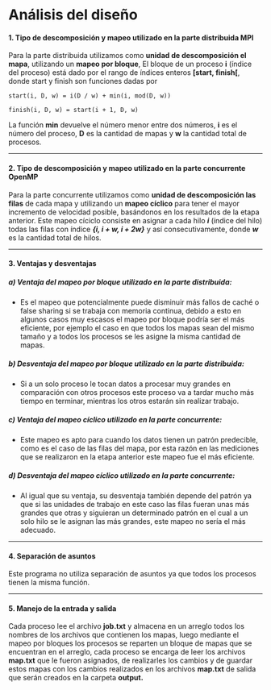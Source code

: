 # Análisis del diseño
 
#### 1. Tipo de descomposición y mapeo utilizado en la parte distribuida MPI
 
Para la parte distribuida utilizamos como **unidad de descomposición el mapa**,  utilizando un **mapeo por bloque**,  El bloque de un proceso **i** (índice del proceso) está dado por el rango de índices enteros **[start, finish[**, donde start y finish son funciones dadas por

`start(i, D, w) = i(D / w) + min(i, mod(D, w))`

`finish(i, D, w) = start(i + 1, D, w)`

La función **min** devuelve el número menor entre dos números, **i** es el número del proceso, **D** es la cantidad de mapas y **w** la cantidad total de procesos.

---
 
#### 2. Tipo de descomposición y mapeo utilizado en la parte concurrente OpenMP

Para la parte concurrente utilizamos como **unidad de descomposición las filas** de cada mapa y utilizando un **mapeo cíclico** para tener el mayor incremento de velocidad posible, basándonos en los resultados de la etapa anterior.
Este mapeo cíciclo consiste en asignar a cada hilo ***i*** (índice del hilo) todas las filas con índice ***{i, i + w, i + 2w}*** y así consecutivamente, donde ***w*** es la cantidad total de hilos. 

---
 
 
#### 3. Ventajas y desventajas

##### a) Ventaja del mapeo por bloque utilizado en la parte distribuida:

- Es el mapeo que potencialmente puede disminuir más fallos de caché o false sharing si se trabaja con memoria continua, debido a esto en algunos casos muy escasos el mapeo por bloque podría ser el más eficiente, por ejemplo el caso en que todos los mapas sean del mismo tamaño y a todos los procesos se les asigne la misma cantidad de mapas.

##### b) Desventaja del mapeo por bloque utilizado en la parte distribuida:

- Si a un solo proceso le tocan datos a procesar muy grandes en comparación con otros procesos este proceso va a tardar mucho más tiempo en terminar, mientras los otros estarán sin realizar trabajo.

##### c) Ventaja del mapeo cíclico utilizado en la parte concurrente:

- Este mapeo es apto para cuando los datos tienen un patrón predecible, como es el caso de las filas del mapa, por esta razón en las mediciones que se realizaron en la etapa anterior este mapeo fue el más eficiente.

##### d) Desventaja del mapeo cíclico utilizado en la parte concurrente:

- Al igual que su ventaja, su desventaja también depende del patrón ya que si las unidades de trabajo en este caso las filas fueran unas más grandes que otras y siguieran un determinado patrón en el cual a un solo hilo se le asignan las más grandes, este mapeo no sería el más adecuado.

---

#### 4. Separación de asuntos

Este programa no utiliza separación de asuntos ya que todos los procesos tienen la misma función.

---

 
#### 5. Manejo de la entrada y salida

Cada proceso lee el archivo **job.txt** y almacena en un arreglo todos los nombres de los archivos que contienen los mapas, luego mediante el mapeo por bloques los procesos se reparten un bloque de mapas que se encuentran en el arreglo, cada proceso se encarga de leer los archivos **map.txt** que le fueron asignados, de realizarles los cambios y de guardar estos mapas con los cambios realizados en los archivos **map.txt** de salida que serán creados en la carpeta **output.**
 

